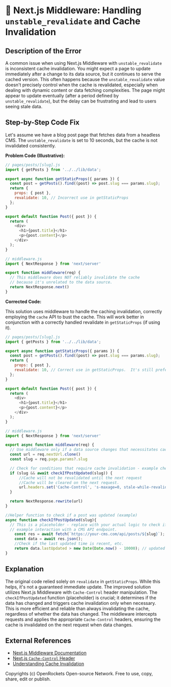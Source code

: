 # 🐞 Next.js Middleware: Handling `unstable_revalidate` and Cache Invalidation


## Description of the Error

A common issue when using Next.js Middleware with `unstable_revalidate` is inconsistent cache invalidation.  You might expect a page to update immediately after a change to its data source, but it continues to serve the cached version.  This often happens because the `unstable_revalidate` value doesn't precisely control when the cache is revalidated, especially when dealing with dynamic content or data fetching complexities.  The page might appear to update eventually (after a period defined by `unstable_revalidate`), but the delay can be frustrating and lead to users seeing stale data.

## Step-by-Step Code Fix

Let's assume we have a blog post page that fetches data from a headless CMS. The `unstable_revalidate` is set to 10 seconds, but the cache is not invalidated consistently.

**Problem Code (Illustrative):**

```javascript
// pages/posts/[slug].js
import { getPosts } from '../../lib/data';

export async function getStaticProps({ params }) {
  const post = getPosts().find((post) => post.slug === params.slug);
  return {
    props: { post },
    revalidate: 10, // Incorrect use in getStaticProps
  };
}

export default function Post({ post }) {
  return (
    <div>
      <h1>{post.title}</h1>
      <p>{post.content}</p>
    </div>
  );
}
```

```javascript
// middleware.js
import { NextResponse } from 'next/server'

export function middleware(req) {
  // This middleware does NOT reliably invalidate the cache
  // because it's unrelated to the data source.
  return NextResponse.next()
}
```

**Corrected Code:**

This solution uses middleware to handle the caching invalidation, correctly employing the `cache` API to bust the cache. This will work better in conjunction with a correctly handled revalidate in `getStaticProps` (if using it).

```javascript
// pages/posts/[slug].js
import { getPosts } from '../../lib/data';

export async function getStaticProps({ params }) {
  const post = getPosts().find((post) => post.slug === params.slug);
  return {
    props: { post },
    revalidate: 10, // Correct use in getStaticProps.  It's still preferable to handle invalidation via middleware.
  };
}

export default function Post({ post }) {
  return (
    <div>
      <h1>{post.title}</h1>
      <p>{post.content}</p>
    </div>
  );
}
```

```javascript
// middleware.js
import { NextResponse } from 'next/server'

export async function middleware(req) {
  // Use middleware only if a data source changes that necessitates cache invalidation
  const url = req.nextUrl.clone()
  const slug = req.page.params?.slug

  // Check for conditions that require cache invalidation - example check
  if (slug && await checkIfPostUpdated(slug)) {
      //Cache will not be revalidated until the next request
      //Cache will be cleared on the next request.
      url.headers.set('Cache-Control', 's-maxage=0, stale-while-revalidate=0')
  }

  return NextResponse.rewrite(url)
}

//Helper function to check if a post was updated (example)
async function checkIfPostUpdated(slug){
  // This is a placeholder - replace with your actual logic to check if post was recently updated
  // example interaction with a CMS API endpoint.
    const res = await fetch(`https://your-cms.com/api/posts/${slug}`);
    const data = await res.json();
    //Check if the last updated time is recent, etc.
    return data.lastUpdated > new Date(Date.now() - 10000); // updated in last 10 seconds.
}

```


## Explanation

The original code relied solely on `revalidate` in `getStaticProps`. While this helps, it's not a guaranteed immediate update. The improved solution utilizes Next.js Middleware with `Cache-Control` header manipulation.  The `checkIfPostUpdated` function (placeholder) is crucial; it determines if the data has changed and triggers cache invalidation only when necessary.  This is more efficient and reliable than always invalidating the cache, regardless of whether the data has changed.  The middleware intercepts requests and applies the appropriate `Cache-Control` headers, ensuring the cache is invalidated on the next request when data changes.



## External References

* [Next.js Middleware Documentation](https://nextjs.org/docs/app/building-your-application/routing/middleware)
* [Next.js `Cache-Control` Header](https://nextjs.org/docs/app/building-your-application/routing/caching)
* [Understanding Cache Invalidation](https://developers.google.com/web/fundamentals/performance/optimizing-content-efficiency/caching)


Copyrights (c) OpenRockets Open-source Network. Free to use, copy, share, edit or publish.

